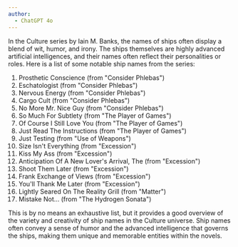 ```yaml
---
author:
  - ChatGPT 4o
---
```

In the Culture series by Iain M. Banks, the names of ships often display a blend of wit, humor, and irony. The ships themselves are highly advanced artificial intelligences, and their names often reflect their personalities or roles. Here is a list of some notable ship names from the series:

1. Prosthetic Conscience (from "Consider Phlebas")
2. Eschatologist (from "Consider Phlebas")
3. Nervous Energy (from "Consider Phlebas")
4. Cargo Cult (from "Consider Phlebas")
5. No More Mr. Nice Guy (from "Consider Phlebas")
6. So Much For Subtlety (from "The Player of Games")
7. Of Course I Still Love You (from "The Player of Games")
8. Just Read The Instructions (from "The Player of Games")
9. Just Testing (from "Use of Weapons")
10. Size Isn't Everything (from "Excession")
11. Kiss My Ass (from "Excession")
12. Anticipation Of A New Lover's Arrival, The (from "Excession")
13. Shoot Them Later (from "Excession")
14. Frank Exchange of Views (from "Excession")
15. You'll Thank Me Later (from "Excession")
16. Lightly Seared On The Reality Grill (from "Matter")
17. Mistake Not… (from "The Hydrogen Sonata")

This is by no means an exhaustive list, but it provides a good overview of the variety and creativity of ship names in the Culture universe. Ship names often convey a sense of humor and the advanced intelligence that governs the ships, making them unique and memorable entities within the novels.